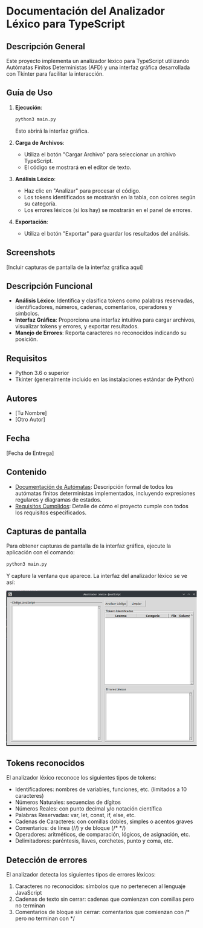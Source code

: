 # Documentación del Analizador Léxico para TypeScript

## Descripción General
Este proyecto implementa un analizador léxico para TypeScript utilizando Autómatas Finitos Deterministas (AFD) y una interfaz gráfica desarrollada con Tkinter para facilitar la interacción.

## Guía de Uso
1. **Ejecución**: 
   ```bash
   python3 main.py
   ```
   Esto abrirá la interfaz gráfica.

2. **Carga de Archivos**: 
   - Utiliza el botón "Cargar Archivo" para seleccionar un archivo TypeScript.
   - El código se mostrará en el editor de texto.

3. **Análisis Léxico**: 
   - Haz clic en "Analizar" para procesar el código.
   - Los tokens identificados se mostrarán en la tabla, con colores según su categoría.
   - Los errores léxicos (si los hay) se mostrarán en el panel de errores.

4. **Exportación**: 
   - Utiliza el botón "Exportar" para guardar los resultados del análisis.

## Screenshots
[Incluir capturas de pantalla de la interfaz gráfica aquí]

## Descripción Funcional
- **Análisis Léxico**: Identifica y clasifica tokens como palabras reservadas, identificadores, números, cadenas, comentarios, operadores y símbolos.
- **Interfaz Gráfica**: Proporciona una interfaz intuitiva para cargar archivos, visualizar tokens y errores, y exportar resultados.
- **Manejo de Errores**: Reporta caracteres no reconocidos indicando su posición.

## Requisitos
- Python 3.6 o superior
- Tkinter (generalmente incluido en las instalaciones estándar de Python)

## Autores
- [Tu Nombre]
- [Otro Autor]

## Fecha
[Fecha de Entrega]

## Contenido

- [Documentación de Autómatas](automatas/README.md): Descripción formal de todos los autómatas finitos deterministas implementados, incluyendo expresiones regulares y diagramas de estados.
- [Requisitos Cumplidos](requisitos_cumplidos.md): Detalle de cómo el proyecto cumple con todos los requisitos especificados.

## Capturas de pantalla

Para obtener capturas de pantalla de la interfaz gráfica, ejecute la aplicación con el comando:

```bash
python3 main.py
```

Y capture la ventana que aparece. La interfaz del analizador léxico se ve así:

![Interfaz del Analizador Léxico de JavaScript](automatas/image.png)

## Tokens reconocidos

El analizador léxico reconoce los siguientes tipos de tokens:

- Identificadores: nombres de variables, funciones, etc. (limitados a 10 caracteres)
- Números Naturales: secuencias de dígitos
- Números Reales: con punto decimal y/o notación científica
- Palabras Reservadas: var, let, const, if, else, etc.
- Cadenas de Caracteres: con comillas dobles, simples o acentos graves
- Comentarios: de línea (//) y de bloque (/* */)
- Operadores: aritméticos, de comparación, lógicos, de asignación, etc.
- Delimitadores: paréntesis, llaves, corchetes, punto y coma, etc.

## Detección de errores

El analizador detecta los siguientes tipos de errores léxicos:

1. Caracteres no reconocidos: símbolos que no pertenecen al lenguaje JavaScript
2. Cadenas de texto sin cerrar: cadenas que comienzan con comillas pero no terminan
3. Comentarios de bloque sin cerrar: comentarios que comienzan con /* pero no terminan con */ 